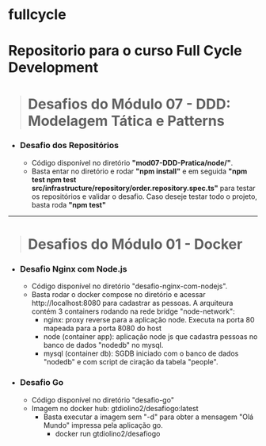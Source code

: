 # fullcycle
# Repositorio para o curso Full Cycle Development

> # Desafios do Módulo 07 - DDD: Modelagem Tática e Patterns #

- ### Desafio dos Repositórios
    * Código disponível no diretório **"mod07-DDD-Pratica/node/"**. 
    * Basta entar no diretório e rodar **"npm install"** e em seguida **"npm test npm test src/infrastructure/repository/order.repository.spec.ts"** para testar os repositórios e validar o desafio. Caso deseje testar todo o projeto, basta roda **"npm test"**

---


> # Desafios do Módulo 01 - Docker ###
- ### Desafio Nginx com Node.js
    * Código disponível no diretório "desafio-nginx-com-nodejs". 
    * Basta rodar o docker compose no diretório e acessar http://localhost:8080 para cadastrar as pessoas. A arquiteura contém 3 containers rodando na rede       bridge "node-network":
      - nginx: proxy reverse para a aplicação node. Executa na porta 80 mapeada para a porta 8080 do host
      - node (container app): aplicação node js que cadastra pessoas no banco de dados "nodedb" no mysql.
      - mysql (container db): SGDB iniciado com o banco de dados "nodedb" e com script de ciração da tabela "people".
      
- ### Desafio Go
   * Código disponível no diretório "desafio-go"
   * Imagem no docker hub: gtdiolino2/desafiogo:latest
      - Basta executar a imagem sem "-d" para obter  a mensagem "Olá Mundo" impressa pela aplicação go.
         - docker run  gtdiolino2/desafiogo


